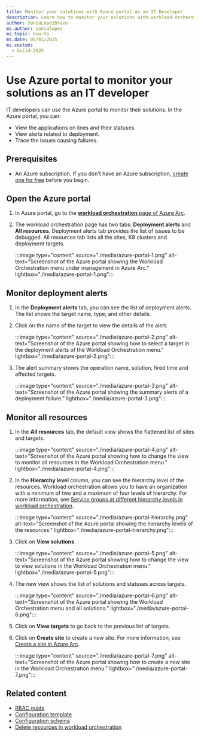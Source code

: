 ```yaml
---
title: Monitor your solutions with Azure portal as an IT Developer
description: Learn how to monitor your solutions with workload orchestration using the Azure portal as an IT Developer.
author: SoniaLopezBravo
ms.author: sonialopez
ms.topic: how-to
ms.date: 05/01/2025
ms.custom:
  - build-2025
---
```


# Use Azure portal to monitor your solutions as an IT developer

IT developers can use the Azure portal to monitor their solutions. In the Azure portal, you can:

- View the applications on lines and their statuses.
- View alerts related to deployment.
- Trace the issues causing failures.

## Prerequisites

- An Azure subscription. If you don't have an Azure subscription, [create one for free](https://azure.microsoft.com/free/?WT.mc_id=A261C142F) before you begin.

## Open the Azure portal

1. In Azure portal, go to the [**workload orchestration** page of Azure Arc](https://aka.ms/configManager).
1. The workload orchestration page has two tabs: **Deployment alerts** and **All resources**. Deployment alerts tab provides the list of issues to be debugged. All resources tab lists all the sites, K8 clusters and deployment targets.

    :::image type="content" source="./media/azure-portal-1.png" alt-text="Screenshot of the Azure portal showing the Workload Orchestration menu under management in Azure Arc." lightbox="./media/azure-portal-1.png":::

## Monitor deployment alerts

1. In the **Deployment alerts** tab, you can see the list of deployment alerts. The list shows the target name, type, and other details.
1. Click on the name of the target to view the details of the alert.

    :::image type="content" source="./media/azure-portal-2.png" alt-text="Screenshot of the Azure portal showing how to select a target in the deployment alerts of the Workload Orchestration menu." lightbox="./media/azure-portal-2.png":::

1. The alert summary shows the operation name, solution, fired time and affected targets. 

    :::image type="content" source="./media/azure-portal-3.png" alt-text="Screenshot of the Azure portal showing the summary alerts of a deployment failure." lightbox="./media/azure-portal-3.png":::

## Monitor all resources

1. In the **All resources** tab, the default view shows the flattened list of sites and targets.

    :::image type="content" source="./media/azure-portal-4.png" alt-text="Screenshot of the Azure portal showing how to change the view to monitor all resources in the Workload Orchestration menu." lightbox="./media/azure-portal-4.png":::

1. In the **Hierarchy level** column, you can see the hierarchy level of the resources. Workload orchestration allows you to have an organization with a minimum of two and a maximum of four levels of hierarchy. For more information, see [Service groups at different hierarchy levels in workload orchestration](service-group.md#service-groups-at-different-hierarchy-levels).

    :::image type="content" source="./media/azure-portal-hierarchy.png" alt-text="Screenshot of the Azure portal showing the hierarchy levels of the resources." lightbox="./media/azure-portal-hierarchy.png":::

1. Click on **View solutions**. 

    :::image type="content" source="./media/azure-portal-5.png" alt-text="Screenshot of the Azure portal showing how to change the view to view solutions in the Workload Orchestration menu." lightbox="./media/azure-portal-5.png":::

1. The new view shows the list of solutions and statuses across targets.

    :::image type="content" source="./media/azure-portal-6.png" alt-text="Screenshot of the Azure portal showing the Workload Orchestration menu and all solutions." lightbox="./media/azure-portal-6.png":::

1. Click on **View targets** to go back to the previous list of targets.
1. Click on **Create site** to create a new site. For more information, see [Create a site in Azure Arc](/azure/azure-arc/site-manager/how-to-crud-site#create-a-site).

    :::image type="content" source="./media/azure-portal-7.png" alt-text="Screenshot of the Azure portal showing how to create a new site in the Workload Orchestration menu." lightbox="./media/azure-portal-7.png":::

## Related content

- [RBAC guide](rbac-guide.md)
- [Configuration template](configuring-template.md)
- [Configuration schema](configuring-schema.md)
- [Delete resources in workload orchestration](delete-resources.md)
